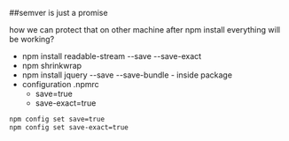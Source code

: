 ##semver is just a promise

how we can protect that on other machine after npm install everything will be working?

- npm install readable-stream --save --save-exact
- npm shrinkwrap
- npm install jquery --save --save-bundle - inside package
- configuration .npmrc
    - save=true
    - save-exact=true


```bash
npm config set save=true
npm config set save-exact=true
```
